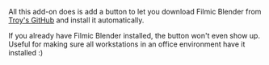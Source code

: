 All this add-on does is add a button to let you download Filmic Blender from [Troy's GitHub](https://github.com/sobotka/filmic-blender) and install it automatically.

If you already have Filmic Blender installed, the button won't even show up. Useful for making sure all workstations in an office environment have it installed :)
